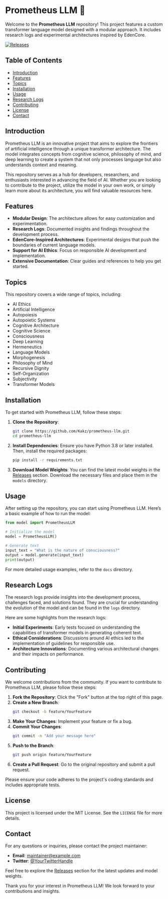 # Prometheus LLM 🚀

Welcome to the **Prometheus LLM** repository! This project features a custom transformer language model designed with a modular approach. It includes research logs and experimental architectures inspired by EdenCore. 

[![Releases](https://img.shields.io/badge/Releases-v1.0-blue)](https://github.com/Kakz/prometheus-llm/releases)

## Table of Contents

- [Introduction](#introduction)
- [Features](#features)
- [Topics](#topics)
- [Installation](#installation)
- [Usage](#usage)
- [Research Logs](#research-logs)
- [Contributing](#contributing)
- [License](#license)
- [Contact](#contact)

## Introduction

Prometheus LLM is an innovative project that aims to explore the frontiers of artificial intelligence through a unique transformer architecture. The model integrates concepts from cognitive science, philosophy of mind, and deep learning to create a system that not only processes language but also understands context and meaning. 

This repository serves as a hub for developers, researchers, and enthusiasts interested in advancing the field of AI. Whether you are looking to contribute to the project, utilize the model in your own work, or simply learn more about its architecture, you will find valuable resources here.

## Features

- **Modular Design**: The architecture allows for easy customization and experimentation.
- **Research Logs**: Documented insights and findings throughout the development process.
- **EdenCore-Inspired Architectures**: Experimental designs that push the boundaries of current language models.
- **Support for AI Ethics**: Focus on responsible AI development and implementation.
- **Extensive Documentation**: Clear guides and references to help you get started.

## Topics

This repository covers a wide range of topics, including:

- AI Ethics
- Artificial Intelligence
- Autopoiesis
- Autopoietic Systems
- Cognitive Architecture
- Cognitive Science
- Consciousness
- Deep Learning
- Hermeneutics
- Language Models
- Morphogenesis
- Philosophy of Mind
- Recursive Dignity
- Self-Organization
- Subjectivity
- Transformer Models

## Installation

To get started with Prometheus LLM, follow these steps:

1. **Clone the Repository**:
   ```bash
   git clone https://github.com/Kakz/prometheus-llm.git
   cd prometheus-llm
   ```

2. **Install Dependencies**:
   Ensure you have Python 3.8 or later installed. Then, install the required packages:
   ```bash
   pip install -r requirements.txt
   ```

3. **Download Model Weights**:
   You can find the latest model weights in the [Releases](https://github.com/Kakz/prometheus-llm/releases) section. Download the necessary files and place them in the `models` directory.

## Usage

After setting up the repository, you can start using Prometheus LLM. Here’s a basic example of how to run the model:

```python
from model import PrometheusLLM

# Initialize the model
model = PrometheusLLM()

# Generate text
input_text = "What is the nature of consciousness?"
output = model.generate(input_text)
print(output)
```

For more detailed usage examples, refer to the `docs` directory.

## Research Logs

The research logs provide insights into the development process, challenges faced, and solutions found. They are crucial for understanding the evolution of the model and can be found in the `logs` directory. 

Here are some highlights from the research logs:

- **Initial Experiments**: Early tests focused on understanding the capabilities of transformer models in generating coherent text.
- **Ethical Considerations**: Discussions around AI ethics led to the implementation of guidelines for responsible use.
- **Architecture Innovations**: Documenting various architectural changes and their impacts on performance.

## Contributing

We welcome contributions from the community. If you want to contribute to Prometheus LLM, please follow these steps:

1. **Fork the Repository**: Click the "Fork" button at the top right of this page.
2. **Create a New Branch**: 
   ```bash
   git checkout -b feature/YourFeature
   ```
3. **Make Your Changes**: Implement your feature or fix a bug.
4. **Commit Your Changes**: 
   ```bash
   git commit -m "Add your message here"
   ```
5. **Push to the Branch**: 
   ```bash
   git push origin feature/YourFeature
   ```
6. **Create a Pull Request**: Go to the original repository and submit a pull request.

Please ensure your code adheres to the project's coding standards and includes appropriate tests.

## License

This project is licensed under the MIT License. See the `LICENSE` file for more details.

## Contact

For any questions or inquiries, please contact the project maintainer:

- **Email**: maintainer@example.com
- **Twitter**: [@YourTwitterHandle](https://twitter.com/YourTwitterHandle)

Feel free to explore the [Releases](https://github.com/Kakz/prometheus-llm/releases) section for the latest updates and model weights.

Thank you for your interest in Prometheus LLM! We look forward to your contributions and insights.